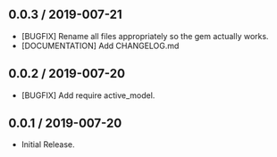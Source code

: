 ## 0.0.3 / 2019-007-21

* [BUGFIX] Rename all files appropriately so the gem actually works.
* [DOCUMENTATION] Add CHANGELOG.md

## 0.0.2 / 2019-007-20

* [BUGFIX] Add require active_model.

## 0.0.1 / 2019-007-20

* Initial Release.
